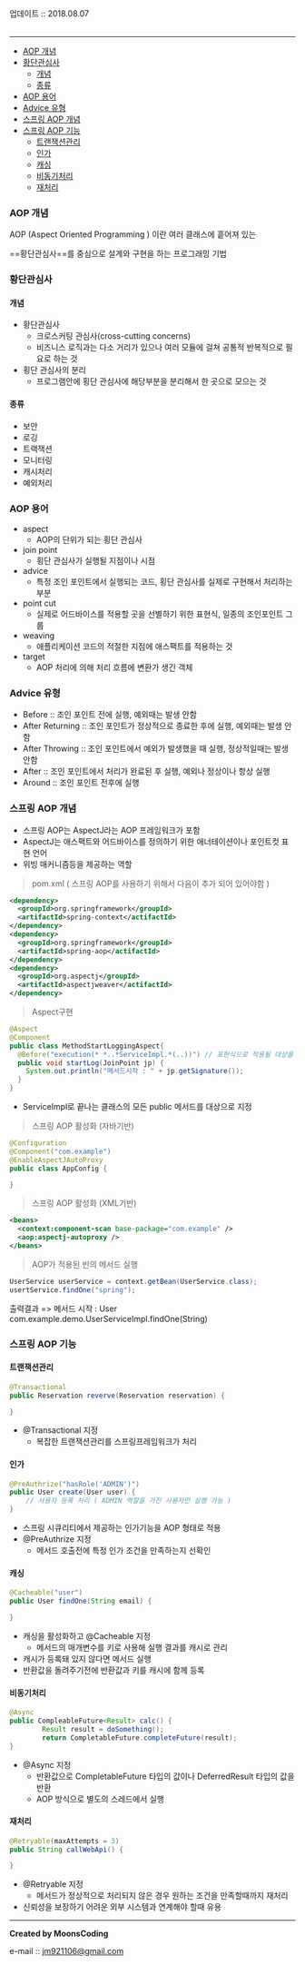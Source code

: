 
<div class="pull-right">  업데이트 :: 2018.08.07 </div><br>

---

<!-- @import "[TOC]" {cmd="toc" depthFrom=1 depthTo=6 orderedList=false} -->
<!-- code_chunk_output -->

* [AOP 개념](#aop-개념)
* [황단관심사](#황단관심사)
	* [개념](#개념)
	* [종류](#종류)
* [AOP 용어](#aop-용어)
* [Advice 유형](#advice-유형)
* [스프링 AOP 개념](#스프링-aop-개념)
* [스프링 AOP 기능](#스프링-aop-기능)
	* [트랜잭션관리](#트랜잭션관리)
	* [인가](#인가)
	* [캐싱](#캐싱)
	* [비동기처리](#비동기처리)
	* [재처리](#재처리)

<!-- /code_chunk_output -->

### AOP 개념

AOP (Aspect Oriented Programming ) 이란 여러 클래스에 흩어져 있는

==황단관심사==를 중심으로 설계와 구현을 하는 프로그래밍 기법

### 황단관심사

#### 개념

- 황단관심사
	-  크로스커팅 관심사(cross-cutting concerns)
  - 비즈니스 로직과는 다소 거리가 있으나 여러 모듈에 걸쳐 공통적 반복적으로 필요로 하는 것
- 횡단 관심사의 분리
  - 프로그램안에 횡단 관심사에 해당부분을 분리해서 한 곳으로 모으는 것

#### 종류

- 보안
- 로깅
- 트랙잭션
- 모니터링
- 캐시처리
- 예외처리

### AOP 용어

- aspect
  - AOP의 단위가 되는 횡단 관심사
- join point
  - 횡단 관심사가 실행될 지점이나 시점
- advice
  - 특정 조인 포인트에서 실행되는 코드, 횡단 관심사를 실제로 구현해서 처리하는 부분
- point cut
  - 실제로 어드바이스를 적용할 곳을 선별하기 위한 표현식, 일종의 조인포인트 그룹
- weaving
  - 애플리케이션 코드의 적절한 지점에 애스팩트를 적용하는 것
- target
  - AOP 처리에 의해 처리 흐름에 변환가 생긴 객체

### Advice 유형

- Before :: 조인 포인트 전에 실행, 예외때는 발생 안함
- After Returning :: 조인 포인트가 정상적으로 종료한 후에 실행, 예외때는 발생 안함
- After Throwing :: 조인 포인트에서 예외가 발생했을 때 실행, 정상적일때는 발생 안함
- After :: 조인 포인트에서 처리가 완료된 후 실행, 예외나 정상이나 항상 실행
- Around :: 조인 포인트 전후에 실행

### 스프링 AOP 개념

- 스프링 AOP는 AspectJ라는 AOP 프레임워크가 포함
- AspectJ는 애스팩트와 어드바이스를 정의하기 위한 애너테이션이나 포인트컷 표현 언어
- 위빙 매커니즘등을 제공하는 역할

> pom.xml ( 스프링 AOP를 사용하기 위해서 다음이 추가 되어 있어야함 )
```xml
<dependency>
  <groupId>org.springframework</groupId>
  <artifactId>spring-context</actifactId>
</dependency>
<dependency>
  <groupId>org.springframework</groupId>
  <artifactId>spring-aop</actifactId>
</dependency>
<dependency>
  <groupId>org.aspectj</groupId>
  <artifactId>aspectjweaver</actifactId>
</dependency>
```

> Aspect구현
```java
@Aspect
@Component
public class MethodStartLoggingAspect{
  @Before("execution(* *..*ServiceImpl.*(..))") // 표현식으로 적용될 대상을 정의
  public void startLog(JoinPoint jp) {
    System.out.println("메서드시작 : " + jp.getSignature());
  }
}
```

- ServiceImpl로 끝나는 클래스의 모든 public 메서드를 대상으로 지정

> 스프링 AOP 활성화 (자바기반)
```java
@Configuration
@Component("com.example")
@EnableAspectJAutoProxy
public class AppConfig {

}
```

> 스프링 AOP 활성화 (XML기반)
```xml
<beans>
  <context:component-scan base-package="com.example" />
  <aop:aspectj-autoproxy />
</beans>
```

> AOP가 적용된 빈의 메서드 실행
```java
UserService userService = context.getBean(UserService.class);
usertService.findOne("spring");
```

출력결과 => 메서드 시작 : User com.example.demo.UserServiceImpl.findOne(String)

### 스프링 AOP 기능

#### 트랜잭션관리

```java
@Transactional
public Reservation reverve(Reservation reservation) {

}
```

- @Transactional 지정
	- 복잡한 트랜잭션관리를 스프링프레임워크가 처리

#### 인가

```java
@PreAuthrize("hasRole('ADMIN')")
public User create(User user) {
	// 사용자 등록 처리 ( ADMIN 역할을 가진 사용자만 실행 가능 )
}
```

- 스프링 시큐리티에서 제공하는 인가기능을 AOP 형태로 적용
- @PreAuthrize 지정
	- 메서드 호출전에 특정 인가 조건을 만족하는지 선확인

#### 캐싱

```java
@Cacheable("user")
public User findOne(String email) {

}
```

- 캐싱을 활성화하고 @Cacheable 지정
	- 메서드의 매개변수를 키로 사용해 실행 결과를 캐시로 관리
- 캐시가 등록돼 있지 않다면 메서드 실행
- 반환값을 돌려주기전에 반환값과 키를 캐시에 함께 등록

#### 비동기처리

```java
@Async
public CompleableFuture<Result> calc() {
		Result result = doSomething();
		return CompletableFuture.completeFuture(result);
}
```

- @Async 지정
	- 반환값으로 CompletableFuture 타입의 값이나 DeferredResult 타입의 값을 반환
	- AOP 방식으로 별도의 스레드에서 실행

#### 재처리

```java
@Retryable(maxAttempts = 3)
public String callWebApi() {

}
```

- @Retryable 지정
	- 메서드가 정상적으로 처리되지 않은 경우 원하는 조건을 만족할때까지 재처리
- 신뢰성을 보장하기 어려운 외부 시스템과 연계해야 할때 유용


---

**Created by MoonsCoding**

e-mail :: jm921106@gmail.com
